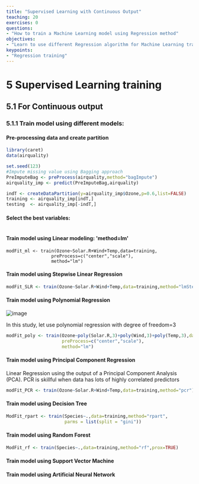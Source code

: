 ```yaml
---
title: "Supervised Learning with Continuous Output"
teaching: 20
exercises: 0
questions:
- "How to train a Machine Learning model using Regression method"
objectives:
- "Learn to use different Regression algorithm for Machine Learning training"
keypoints:
- "Regression training"
---
```

# 5 Supervised Learning training
## 5.1 For Continuous output
### 5.1.1 Train model using different models:

#### Pre-processing data and create partition

```r
library(caret)
data(airquality)

set.seed(123)
#Impute missing value using Bagging approach
PreImputeBag <- preProcess(airquality,method="bagImpute")
airquality_imp <- predict(PreImputeBag,airquality)

indT <- createDataPartition(y=airquality_imp$Ozone,p=0.6,list=FALSE)
training <- airquality_imp[indT,]
testing  <- airquality_imp[-indT,]
```

#### Select the best variables:

```r

```

#### Train model using Linear modeling: 'method=lm'

```{r}
modFit_ml <- train(Ozone~Solar.R+Wind+Temp,data=training,
                 preProcess=c("center","scale"),
                 method="lm")
```

#### Train model using Stepwise Linear Regression

```r
modFit_SLR <- train(Ozone~Solar.R+Wind+Temp,data=training,method="lmStepAIC")
```

#### Train model using Polynomial Regression

![image](https://user-images.githubusercontent.com/43855029/122609104-6c1e9400-d04b-11eb-984c-ed20f0926451.png)

In this study, let use polynomial regression with degree of freedom=3

```r
modFit_poly <- train(Ozone~poly(Solar.R,3)+poly(Wind,3)+poly(Temp,3),data=training,
                     preProcess=c("center","scale"),
                     method="lm")
```

#### Train model using Principal Component Regression

Linear Regression using the output of a Principal Component Analysis (PCA). 
PCR is skillful when data has lots of highly correlated predictors

```r
modFit_PCR <- train(Ozone~Solar.R+Wind+Temp,data=training,method="pcr")
```

#### Train model using Decision Tree

```r
ModFit_rpart <- train(Species~.,data=training,method="rpart",
                      parms = list(split = "gini"))
```

#### Train model using Random Forest

```r
ModFit_rf <- train(Species~.,data=training,method="rf",prox=TRUE)
```

#### Train model using Support Vector Machine

#### Train model using Artificial Neural Network




